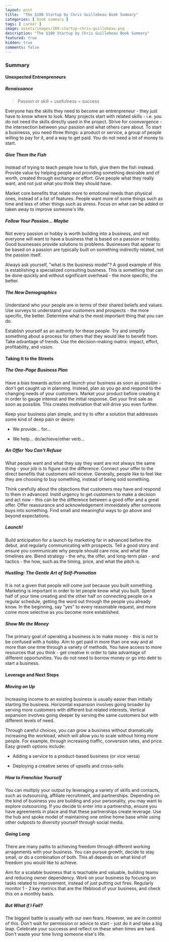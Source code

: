 ```yaml
---
layout: post
title:  "The $100 Startup by Chris Guillebeau Book Summary"
categories: [ book summary ]
tags: [ career ]
image: assets/images/100-startup-chris-guillebeau.png
description: "The $100 Startup by Chris Guillebeau Book Summary"
featured: true
hidden: true
comments: false
---
```


### Summary

#### Unexpected Entrenpreneurs

##### Renaissance

> Passion or skill + usefulness = success

Everyone has the skills they need to become an entrenpreneur - they just have to know where to look. Many projects start with related skills - i.e. you do not need the skills directly used in the project. Strive for coonvergence - the intersection between your passion and what others care about. To start a businesss, you need three things: a product or service, a group of people willing to pay for it, and a way to get paid. You do not need a lot of money to start.

##### Give Them the Fish

Instead of trying to teach people how to fish, give them the fish instead. Provide value by helping people and providing something desirable and of worth, created through exchange or effort. Give people what they really want, and not just what you think they should have.

Market core benefits that relate more to emotional needs than physical ones, instead of a list of features. People want more of some things such as time and less of other things such as stress. Focus on what can be added or taken away to improve someone's life.


##### Follow Your Passion... Maybe

Not every passion or hobby is worth building into a business, and not everyone will want to have a business that is based on a passion or hobby. Good businesses provide solutions to problems. Businesses that appear to be based on a passion are typically built on something indirectly related, not the passion itself.

Always ask yourself, "what is the business model"? A good example of this is establishing a specialized consulting business. This is something that can be done quickly and without significant overhead - the more specific, the better.

##### The New Demographics

Understand who your people are in terms of their shared beliefs and values. Use surveys to understand your customers and prospects - the more specific, the better. Determine what is the most important thing that you can do.

Establish yourself as an authority for these people. Try and simplify something about a process for others that they would like to benefit from. Take advantage of trends. Use the decision-making matrix: impact, effort, profitability, and vision.

#### Taking It to the Streets

##### The One-Page Business Plan

Have a bias towards action and launch your business as soon as possible - don't get caught up in planning. Instead, plan as you go and respond to the changing needs of your customers. Market your product before creating it in order to gauge interest and the initial response. Get your first sale as soon as possible. This creates motiviation that will drive you even further.

Keep your business plan simple, and try to offer a solution that addresses some kind of deep pain or desire:

* We provide... for...

* We help... do/achieve/other verb...

##### An Offer You Can't Refuse

What people want and what they say they want are not always the same thing - your job is to figure out the difference. Connect your offer to the direct benefits that customers will receive. Generally, people like to feel like they are choosing to buy something, instead of being sold something.

Think carefully about the objections that customers may have and respond to them in advanced. Instill urgency to get customers to make a decision and act now - this can be the difference between a good offer and a great offer. Offer reassurance and acknowledgement immeidately after someone buys into something. Find small and meaningful ways to go above and beyond expectations.

##### Launch!

Build anticipation for a launch by marketing far in advanced before the debut, and regularly communicating with prospects. Tell a good story and ensure you communicate why people should care now, and what the timelines are. Blend strategy - the why, the offer, and long-term plan - and tactics - the how, such as the timing, price, and what the pitch is.

##### Hustling: The Gentle Art of Self-Promotion

It is not a given that people will come just because you built something. Marketing is important in order to let people know what you built. Spend half of your time creating and the other half on connecting people on a regular schedule, getting the word out through the people you already know. In the beginning, say "yes" to every reasonable request, and more come more selective as you become more established.

##### Show Me the Money

The primary goal of operating a business is to make money - this is not to be confused with a hobby. Aim to get paid in more than one way and at more than one time through a variety of methods. You have access to more resources that you think - get creative in order to take advantage of different opportunities. You do not need to borrow money or go into debt to start a business.

#### Leverage and Next Steps

##### Moving on Up

Increasing income to an existing business is usually easier than initially starting the business. Horizontal expansion involves going broader by serving more customers with different but related interests. Vertical expansion involves going deeper by serving the same customers but with different levels of need.

Through careful choices, you can grow a business without dramatically increasing the workload, which will allow you to scale without hiring more people. For example, through increasing traffic, conversion rates, and price. Easy growth options include:

* Adding a service to a product-based business (or vice versa)

* Deploying a creative series of upsells and cross-sells

##### How to Franchise Yourself

You can multiply your output by leveraging a variety of skills and contacts, such as outsourcing, affiliate recruitment, and partnerships. Depending on the kind of business you are building and your personality, you may want to explore outsourcing. If you decide to enter into a partnership, ensure you have agreements in place and that these partnerships create leverage. Use the hub and spoke model of maintaining one online home base while using other outposts to diversity yourself through social media.

##### Going Long

There are many paths to achieving freedom through different working arragements with your business. You can pursue growth, decide to stay small, or do a combination of both. This all depends on what kind of freedom you would like to achieve.

Aim for a scalable business that is teachable and valuable, building teams and reducing owner dependency. Work on your business by focusing on tasks related to improvement, instead of just putting out fires. Regularly monitor 1 - 2 key metrics that are the lifeblood of your business, and check this on a monthly basis.

##### But What if I Fail?

The biggest battle is usually with our own fears. However, we are in control of this. Don't wait for permission or advice to start - just do it and take a big leap. Celebrate your successs and reflect on these when times are hard. Don't waste your time living someone else's life.
